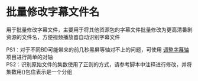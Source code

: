# 批量修改字幕文件名
用于批量修改字幕文件，主要用于将其他资源包的字幕文件批量修改为更高清番剧资源的文件名，方便视频播放器自动识别字幕文件  

PS1：对于不同BD可能带来的前几秒黑屏等轴对不上的问题，可使用 <a href="https://github.com/abcd1234564499sc/changeTimeInAssFile">调整字幕轴</a> 项目进行简单的对轴  
PS2：识别原始文件的集数使用了正则的方式，请参考脚本中注释进行修改，并将集数用()包住表示是一个分组
